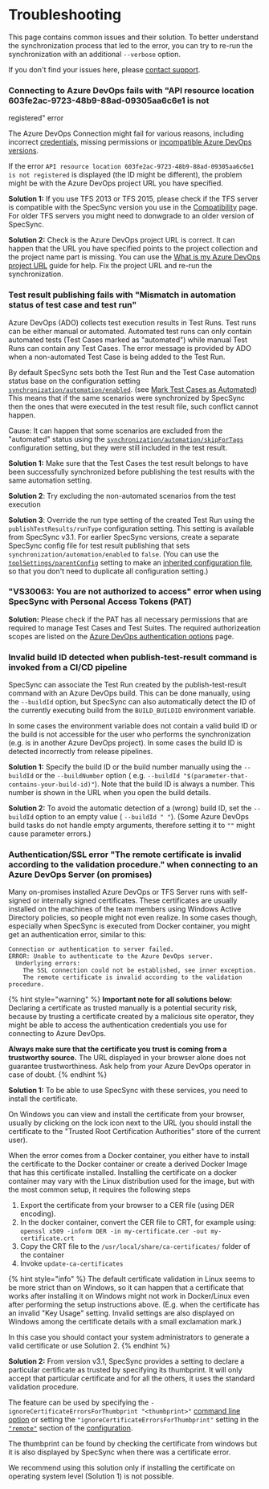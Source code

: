 # Troubleshooting

This page contains common issues and their solution. To better understand the synchronization process that led to the error, you can try to re-run the synchronization with an additional `--verbose` option.

If you don't find your issues here, please [contact support](specsync-support.md).

### Connecting to Azure DevOps fails with "API resource location 603fe2ac-9723-48b9-88ad-09305aa6c6e1 is not registered" error

The Azure DevOps Connection might fail for various reasons, including incorrect [credentials](../features/general-features/tfs-authentication-options.md), missing permissions or [incompatible Azure DevOps versions](../reference/compatibility.md). 

If the error `API resource location 603fe2ac-9723-48b9-88ad-09305aa6c6e1 is not registered` is displayed \(the ID might be different\), the problem might be with the Azure DevOps project URL you have specified.

**Solution 1:** If you use TFS 2013 or TFS 2015, please check if the TFS server is compatible with the SpecSync version you use in the [Compatibility](../reference/compatibility.md) page. For older TFS servers you might need to donwgrade to an older version of SpecSync.

**Solution 2:** Check is the Azure DevOps project URL is correct. It can happen that the URL you have specified points to the project collection and the project name part is missing. You can use the [What is my Azure DevOps project URL](../important-concepts/what-is-my-tfs-project-url.md) guide for help. Fix the project URL and re-run the synchronization.

### Test result publishing fails with "Mismatch in automation status of test case and test run"

Azure DevOps \(ADO\) collects test execution results in Test Runs. Test runs can be either manual or automated. Automated test runs can only contain automated tests \(Test Cases marked as "automated"\) while manual Test Runs can contain any Test Cases. The error message is provided by ADO when a non-automated Test Case is being added to the Test Run.

By default SpecSync sets both the Test Run and the Test Case automation status base on the configuration setting [`synchronization/automation/enabled`](../reference/configuration/configuration-synchronization/configuration-synchronization-automation.md). \(see [Mark Test Cases as Automated](../features/push-features/mark-test-cases-as-automated.md)\) This means that if the same scenarios were synchronized by SpecSync then the ones that were executed in the test result file, such conflict cannot happen.

Cause: It can happen that some scenarios are excluded from the "automated" status using the [`synchronization/automation/skipForTags`](../reference/configuration/configuration-synchronization/configuration-synchronization-automation.md) configuration setting, but they were still included in the test result. 

**Solution 1:** Make sure that the Test Cases the test result belongs to have been successfully synchronized before publishing the test results with the same automation setting.

**Solution 2**: Try excluding the non-automated scenarios from the test execution

**Solution 3**: Override the run type setting of the created Test Run using the `publishTestResults/runType` configuration setting. This setting is available from SpecSync v3.1. For earlier SpecSync versions, create a separate SpecSync config file for test result publishing that sets `synchronization/automation/enabled` to `false`. \(You can use the [`toolSettings/parentConfig`](../reference/configuration/configuration-toolsettings.md) setting to make an [inherited configuration file](../features/general-features/hierarchical-configuration-files.md), so that you don't need to duplicate all configuration setting.\)

### "VS30063: You are not authorized to access" error when using SpecSync with Personal Access Tokens \(PAT\)

**Solution:** Please check if the PAT has all necessary permissions that are required to manage Test Cases and Test Suites. The required authorizeation scopes are listed on the [Azure DevOps authentication options](../features/general-features/tfs-authentication-options.md#authorization-scopes-required-for-personal-access-tokens) page.

### Invalid build ID detected when publish-test-result command is invoked from a CI/CD pipeline

SpecSync can associate the Test Run created by the publish-test-result command with an Azure DevOps build. This can be done manually, using the `--buildId` option, but SpecSync can also automatically detect the ID of the currently executing build from the `BUILD_BUILDID` environment variable. 

In some cases the environment variable does not contain a valid build ID or the build is not accessible for the user who performs the synchronization \(e.g. is in another Azure DevOps project\). In some cases the build ID is detected incorrectly from release pipelines.

**Solution 1:** Specify the build ID or the build number manually using the `--buildId` or the `--buildNumber` option \( e.g. `--buildId "$(parameter-that-contains-your-build-id)"`\). Note that the build ID is always a number. This number is shown in the URL when you open the build details. 

**Solution 2:** To avoid the automatic detection of a \(wrong\) build ID, set the `--buildId` option to an empty value \(  `--buildId " "`\). \(Some Azure DevOps build tasks do not handle empty arguments, therefore setting it to `""` might cause parameter errors.\)

### Authentication/SSL error "The remote certificate is invalid according to the validation procedure." when connecting to an Azure DevOps Server \(on promises\)

Many on-promises installed Azure DevOps or TFS Server runs with self-signed or internally signed certificates. These certificates are usually installed on the machines of the team members using Windows Active Directory policies, so people might not even realize. In some cases though, especially when SpecSync is executed from Docker container, you might get an authentication error, similar to this:

```text
Connection or authentication to server failed.
ERROR: Unable to authenticate to the Azure DevOps server.
  Underlying errors:
    The SSL connection could not be established, see inner exception.
    The remote certificate is invalid according to the validation procedure.
```

{% hint style="warning" %}
**Important note for all solutions below:** Declaring a certificate as trusted manually is a potential security risk, because by trusting a certificate created by a malicious site operator, they might be able to access the authentication credentials you use for connecting to Azure DevOps.

**Always make sure that the certificate you trust is coming from a trustworthy source.** The URL displayed in your browser alone does not guarantee trustworthiness. Ask help from your Azure DevOps operator in case of doubt.
{% endhint %}

**Solution 1:** To be able to use SpecSync with these services, you need to install the certificate. 

On Windows you can view and install the certificate from your browser, usually by clicking on the lock icon next to the URL \(you should install the certificate to the "Trusted Root Certification Authorities" store of the current user\). 

When the error comes from a Docker container, you either have to install the certificate to the Docker container or create a derived Docker Image that has this certificate installed. Installing the certificate on a docker container may vary with the Linux distribution used for the image, but with the most common setup, it requires the following steps

1. Export the certificate from your browser to a CER file \(using DER encoding\).
2. In the docker container, convert the CER file to CRT, for example using: `openssl x509 -inform DER -in my-certificate.cer -out my-certificate.crt`
3. Copy the CRT file to the `/usr/local/share/ca-certificates/` folder of the container
4. Invoke `update-ca-certificates`

{% hint style="info" %}
The default certificate validation in Linux seems to be more strict than on Windows, so it can happen that a certificate that works after installing it on Windows might not work in Docker/Linux even after performing the setup instructions above. \(E.g. when the certificate has an invalid "Key Usage" setting. Invalid settings are also displayed on Windows among the certificate details with a small exclamation mark.\)

In this case you should contact your system administrators to generate a valid certificate or use Solution 2.
{% endhint %}

**Solution 2:** From version v3.1, SpecSync provides a setting to declare a particular certificate as trusted by specifying its thumbprint. It will only accept that particular certificate and for all the others, it uses the standard validation procedure.

The feature can be used by specifying the `-ignoreCertificateErrorsForThumbprint "<thumbprint>"`  [command line option](../reference/command-line-reference/) or setting the `"ignoreCertificateErrorsForThumbprint"` setting in the [`"remote"`](../reference/configuration/configuration-remote.md) section of the [configuration](../reference/configuration/).

The thumbprint can be found by checking the certificate from windows but it is also displayed by SpecSync when there was a certificate error.

We recommend using this solution only if installing the certificate on operating system level \(Solution 1\) is not possible.

